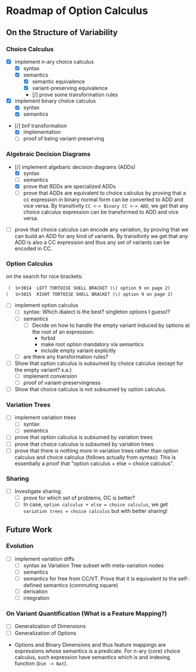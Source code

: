 ﻿
# Roadmap of Option Calculus

## On the Structure of Variability

### Choice Calculus
- [x] implement n-ary choice calculus
  - [x] syntax
  - [x] semantics
    - [x] semantic equivalence
    - [x] variant-preserving equivalence
    - [/] prove some transformation rules
- [x] implement binary choice calculus
  - [x] syntax
  - [x] semantics
- [/] bnf transformation
  - [x] implementation
  - [ ] proof of being variant-preserving

### Algebraic Decision Diagrams
- [/] implement algebaric decision diagrams (ADDs)
  - [x] syntax
  - [ ] semantics
  - [x] prove that BDDs are specialized ADDs
  - [ ] prove that ADDs are equivalent to choice calculus by proving that a cc expression in binary normal form can be converted to ADD and vice versa. By transitivity `CC <-> Binary CC <-> ADD`, we get that any choice calculus expression can be transformed to ADD and vice versa.

- [ ] prove that choice calculus can encode any variation, by proving that we can build an ADD for any kind of variants. By transitivity we get that any ADD is also a CC expression and thus any set of variants can be encoded in CC.

### Option Calculus
on the search for nice brackets:
```
〔  U+3014  LEFT TORTOISE SHELL BRACKET (\( option 9 on page 2)
〕  U+3015  RIGHT TORTOISE SHELL BRACKET (\) option 9 on page 2)
```

- [ ] implement option calculus
  - [ ] syntax: Which dialect is the best? singleton options I guess!?
  - [ ] semantics
    - [ ] Decide on how to handle the empty variant induced by options at the root of an expression:
      - forbid
      - make root option mandatory via semantics
      - include empty variant explicitly
  - [ ] are there any transformation rules?
- [ ] Show that option calculus is subsumed by choice calculus (except for the empty variant? s.a.)
  - [ ] implement conversion
  - [ ] proof of variant-preservingness
- [ ] Show that choice calculus is not subsumed by option calculus.

### Variation Trees
- [ ] implement variation trees
  - [ ] syntax
  - [ ] semantics
- [ ] prove that option calculus is subsumed by variation trees
- [ ] prove that choice calculus is subsumed by variation trees
- [ ] prove that there is nothing more in variation trees rather than option calculus and choice calculus (follows actually from syntax): This is essentially a proof that "option calculus + else = choice calculus".

### Sharing
- [ ] Investigate sharing.
  - [ ] prove for which set of problems, OC is better?
  - [ ] In case, `option calculus + else = choice calculus`, we get `variation trees = choice calculus` but with better sharing!

## Future Work
### Evolution
- [ ] implement variation diffs
  - [ ] syntax as Variation Tree subset with meta-variation nodes
  - [ ] semantics
  - [ ] semantics for free from CC/VT. Prove that it is equivalent to the self-defined semantics (commuting square)
  - [ ] derivation
  - [ ] integration

### On Variant Quantification (What is a Feature Mapping?)
- [ ] Generalization of Dimensions
- [ ] Generalization of Options
- Options and Binary Dimensions and thus feature mappings are expressions whose semantics is a predicate. For n-ary (core) choice calculus, such expression have semantics which is and indexing function (`Dim -> Nat`).
